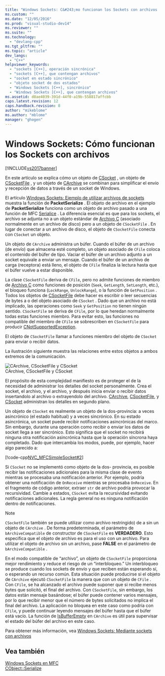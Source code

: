 ```yaml
---
title: "Windows Sockets: C&#243;mo funcionan los Sockets con archivos | Microsoft Docs"
ms.custom: ""
ms.date: "12/05/2016"
ms.prod: "visual-studio-dev14"
ms.reviewer: ""
ms.suite: ""
ms.technology: 
  - "devlang-cpp"
ms.tgt_pltfrm: ""
ms.topic: "article"
dev_langs: 
  - "C++"
helpviewer_keywords: 
  - "sockets [C++], operación sincrónica"
  - "sockets [C++], que contengan archivos"
  - "socket en estado sincrónico"
  - "objeto socket de dos estados"
  - "Windows Sockets [C++], sincrónico"
  - "Windows Sockets [C++], que contengan archivos"
ms.assetid: d8ae4039-391d-44f0-a19b-558817affcbb
caps.latest.revision: 12
caps.handback.revision: 8
author: "mikeblome"
ms.author: "mblome"
manager: "ghogen"
---
```

# Windows Sockets: C&#243;mo funcionan los Sockets con archivos
[!INCLUDE[vs2017banner](../assembler/inline/includes/vs2017banner.md)]

En este artículo se explica cómo un objeto de [CSocket](../mfc/reference/csocket-class.md) , un objeto de [CSocketFile](../mfc/reference/csocketfile-class.md) , y un objeto de [CArchive](../mfc/reference/carchive-class.md) se combinan para simplificar el envío y recepción de datos a través de un socket de Windows.  
  
 El artículo [Windows Sockets: Ejemplo de utilizar archivos de sockets](../mfc/windows-sockets-example-of-sockets-using-archives.md) muestra la función de **PacketSerialize** .  El objeto de archivo en el ejemplo de **PacketSerialize** funciona como un objeto de archivo pasado a una función de MFC [Serialice](../Topic/CObject::Serialize.md) .  La diferencia esencial es que para los sockets, el archivo se adjunta no a un objeto estándar de [Archivo C](../mfc/reference/cfile-class.md) \(asociado normalmente en un archivo de disco\) pero a un objeto de `CSocketFile` .  En lugar de conectar a un archivo de disco, el objeto de `CSocketFile` conecta con `CSocket` un objeto.  
  
 Un objeto de `CArchive` administra un búfer.  Cuando el búfer de un archivo \(de envío\) que almacena esté completo, un objeto asociado de `CFile` coloca el contenido del búfer de tipo.  Vaciar el búfer de un archivo adjunto a un socket equivale a enviar un mensaje.  Cuando el búfer de un archivo de carga \(receptora\) está lleno, el objeto de `CFile` finaliza la lectura hasta que el búfer vuelve a estar disponible.  
  
 La clase `CSocketFile` deriva de `CFile`, pero no admite funciones de miembro de [Archivo C](../mfc/reference/cfile-class.md) como funciones de posición \(`Seek`, `GetLength`, `SetLength`, etc.\), el bloqueo funciona \(`LockRange`, `UnlockRange`\), o la función de `GetPosition` .  Todos los objetos de [CSocketFile](../mfc/reference/csocketfile-class.md) debe hacer es escribir o leer secuencias de bytes a o del objeto asociado de `CSocket` .  Dado que un archivo no está implicado, las operaciones como `Seek` y `GetPosition` no tienen ningún sentido.  `CSocketFile` se deriva de `CFile`, por lo que heredan normalmente todas estas funciones miembro.  Para evitar esto, las funciones no compatible del miembro de `CFile` se sobrescriben en `CSocketFile` para producir [CNotSupportedException](../mfc/reference/cnotsupportedexception-class.md).  
  
 El objeto de `CSocketFile` llamar a funciones miembro del objeto de `CSocket` para enviar o recibir datos.  
  
 La ilustración siguiente muestra las relaciones entre estos objetos a ambos extremos de la comunicación.  
  
 ![CArchive, CSocketFile y CSocket](../mfc/media/vc38ia1.png "vc38IA1")  
CArchive, CSocketFile y CSocket  
  
 El propósito de esta complejidad manifiesto es de proteger el de la necesidad de administrar los detalles del socket personalmente.  Crea el socket, el archivo, y el archivo, y después inicia enviar o recibir datos insertandolo al archivo o extrayendolo del archivo.  [CArchive](../mfc/reference/carchive-class.md), [CSocketFile](../mfc/reference/csocketfile-class.md), y [CSocket](../mfc/reference/csocket-class.md) administran los detalles en segundo plano.  
  
 Un objeto de `CSocket` es realmente un objeto de la dos\-provincia: a veces asincrónico \(el estado habitual\) y a veces sincrónico.  En su estado asincrónica, un socket puede recibir notificaciones asincrónicas del marco.  Sin embargo, durante una operación como recibir o enviar los datos de socket llega a ser sincrónico.  Esto significa que el socket no recibirá ninguna otra notificación asincrónica hasta que la operación síncrona haya completado.  Dado que intercambia los modos, puede, por ejemplo, hacer algo parecido a:  
  
 [!code-cpp[NVC_MFCSimpleSocket#2](../mfc/codesnippet/CPP/windows-sockets-how-sockets-with-archives-work_1.cpp)]  
  
 Si `CSocket` no se implementó como objeto de la dos\- provincia, es posible recibir las notificaciones adicionales para la misma clase de evento mientras se procesaba una notificación anterior.  Por ejemplo, podría obtener una notificación de `OnReceive` mientras se procesaba `OnReceive`.  En el fragmento de código anterior, extraer `str` de archivo podría provocar la recursividad.  Cambie a estados, `CSocket` evita la recursividad evitando notificaciones adicionales.  La regla general no es ninguna notificación dentro de notificaciones.  
  
> [!NOTE]
>  `CSocketFile` también se puede utilizar como archivo restringido\) de a sin un objeto de `CArchive` .  De forma predeterminada, el parámetro de `bArchiveCompatible` de constructor de `CSocketFile` es **VERDADERO**.  Esto especifica que el objeto de archivo es para el uso con un archivo.  Para utilizar el objeto de archivo sin un archivo, pase **FALSE** en el parámetro de `bArchiveCompatible` .  
  
 En el modo compatible de “archivo”, un objeto de `CSocketFile` proporciona mejor rendimiento y reduce el riesgo de un “interbloqueo.” Un interbloqueo se produce cuando los sockets de envío y que reciben están esperando sí, o esperando un recurso común.  Esta situación puede producirse si el objeto de `CArchive` ejecutó `CSocketFile` la manera que con un objeto de `CFile` .  Con `CFile`, se ha alcanzado el archivo puede suponer que si recibe menos bytes que solicitó, el final del archivo.  Con `CSocketFile`, sin embargo, los datos están mensaje basándose; el búfer puede contener varios mensajes, por lo que recibir menor que el número de bytes solicitados no implica el final del archivo.  La aplicación no bloquea en este caso como podría con `CFile`, y puede continuar leyendo mensajes del búfer hasta que el búfer está vacío.  La función de [IsBufferEmpty](../Topic/CArchive::IsBufferEmpty.md) en `CArchive` es útil para supervisar el estado del búfer del archivo en este caso.  
  
 Para obtener más información, vea [Windows Sockets: Mediante sockets con archivos](../mfc/windows-sockets-using-sockets-with-archives.md)  
  
## Vea también  
 [Windows Sockets en MFC](../mfc/windows-sockets-in-mfc.md)   
 [CObject::Serialize](../Topic/CObject::Serialize.md)